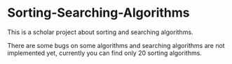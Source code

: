# Sorting-Searching-Algorithms
This is a scholar project about sorting and searching algorithms.

There are some bugs on some algorithms and searching algorithms are not implemented yet, currently you can find only 20 sorting algorithms.
